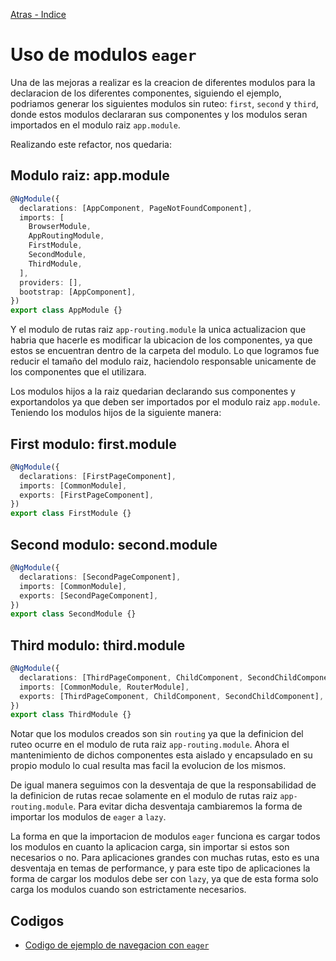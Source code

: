 [Atras - Indice](https://github.com/Maticor93/DA2-Tecnologia/tree/angular-navigation)

# Uso de modulos `eager`

Una de las mejoras a realizar es la creacion de diferentes modulos para la declaracion de los diferentes componentes, siguiendo el ejemplo, podriamos generar los siguientes modulos sin ruteo: `first`, `second` y `third`, donde estos modulos declararan sus componentes y los modulos seran importados en el modulo raiz `app.module`.

Realizando este refactor, nos quedaria:

## Modulo raiz: app.module

```TypeScript
@NgModule({
  declarations: [AppComponent, PageNotFoundComponent],
  imports: [
    BrowserModule,
    AppRoutingModule,
    FirstModule,
    SecondModule,
    ThirdModule,
  ],
  providers: [],
  bootstrap: [AppComponent],
})
export class AppModule {}
```

Y el modulo de rutas raiz `app-routing.module` la unica actualizacion que habria que hacerle es modificar la ubicacion de los componentes, ya que estos se encuentran dentro de la carpeta del modulo. Lo que logramos fue reducir el tamaño del modulo raiz, haciendolo responsable unicamente de los componentes que el utilizara.

Los modulos hijos a la raiz quedarian declarando sus componentes y exportandolos ya que deben ser importados por el modulo raiz `app.module`. Teniendo los modulos hijos de la siguiente manera:

## First modulo: first.module

```TypeScript
@NgModule({
  declarations: [FirstPageComponent],
  imports: [CommonModule],
  exports: [FirstPageComponent],
})
export class FirstModule {}
```

## Second modulo: second.module

```TypeScript
@NgModule({
  declarations: [SecondPageComponent],
  imports: [CommonModule],
  exports: [SecondPageComponent],
})
export class SecondModule {}
```

## Third modulo: third.module

```TypeScript
@NgModule({
  declarations: [ThirdPageComponent, ChildComponent, SecondChildComponent],
  imports: [CommonModule, RouterModule],
  exports: [ThirdPageComponent, ChildComponent, SecondChildComponent],
})
export class ThirdModule {}
```

Notar que los modulos creados son sin `routing` ya que la definicion del ruteo ocurre en el modulo de ruta raiz `app-routing.module`. Ahora el mantenimiento de dichos componentes esta aislado y encapsulado en su propio modulo lo cual resulta mas facil la evolucion de los mismos.

De igual manera seguimos con la desventaja de que la responsabilidad de la definicion de rutas recae solamente en el modulo de rutas raiz `app-routing.module`. Para evitar dicha desventaja cambiaremos la forma de importar los modulos de `eager` a `lazy`.

La forma en que la importacion de modulos `eager` funciona es cargar todos los modulos en cuanto la aplicacion carga, sin importar si estos son necesarios o no. Para aplicaciones grandes con muchas rutas, esto es una desventaja en temas de performance, y para este tipo de aplicaciones la forma de cargar los modulos debe ser con `lazy`, ya que de esta forma solo carga los modulos cuando son estrictamente necesarios.

## Codigos

- [Codigo de ejemplo de navegacion con `eager`](https://github.com/Maticor93/DA2-Tecnologia/tree/angular-navigation/1-%20Angular%20application/MyNavigationWithChildrenRefactorEagerExampleApp)

